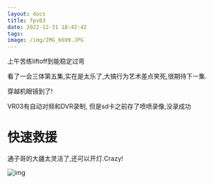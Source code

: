 ```yaml
---
layout: docs
title: fpv03
date: 2022-12-31 18:42:42
tags:
image: /img/IMG_6699.JPG
---
```

上午苦练liftoff到能稳定过弯
<!--more-->
看了一会三体第五集,实在是太乐了,大搞行为艺术差点笑死,很期待下一集.

穿越机眼镜到了!

VR03有自动对频和DVR录制, 但是sd卡之前存了喷喷录像,没录成功

# 快速救援

通子哥的大疆太灵活了,还可以开灯.Crazy!

![img](/img/IMG_6685.JPG)
